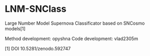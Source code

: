 # LNM-SNClass
Large Number Model Supernova Classificator based on SNCosmo models[1]

Method development: opyshna
Code development: vlad2305m

[1] DOI 10.5281/zenodo.592747
